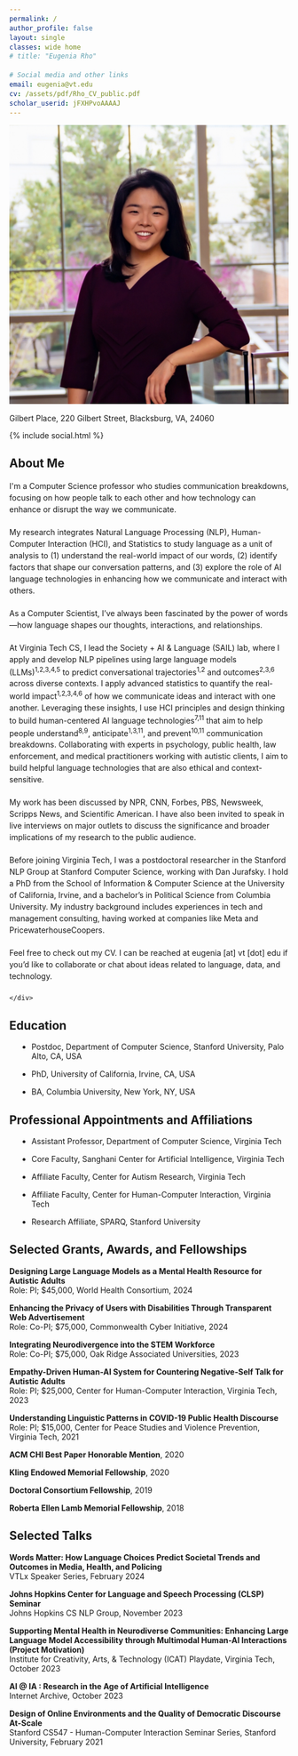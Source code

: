 ```yaml
---
permalink: /
author_profile: false
layout: single
classes: wide home
# title: "Eugenia Rho"

# Social media and other links
email: eugenia@vt.edu
cv: /assets/pdf/Rho_CV_public.pdf
scholar_userid: jFXHPvoAAAAJ
---
```


<div class='rho-profile-header'>
    <div class='rho-profile-img'>
        <img src='/assets/images/team/Eugenia_headshot-2.png' alt='Eugenia Rho Professional Headshot'/>
        <p>Gilbert Place, 220 Gilbert Street, Blacksburg, VA, 24060</p>
        {% include social.html %}
    </div>
    <div class='rho-profile-header-text'>
    <h2>About Me</h2>

<p style="margin-bottom: 20px; line-height: 1.5;">
    I'm a Computer Science professor who studies communication breakdowns, focusing on how people talk to each other and 
    how technology can enhance or disrupt the way we communicate.
</p>

<p style="margin-bottom: 20px;line-height: 1.5;">
    My research integrates Natural Language Processing (NLP), Human-Computer Interaction (HCI), and Statistics 
    to study language as a unit of analysis to (1) understand the real-world impact of our words, 
    (2) identify factors that shape our conversation patterns, and 
    (3) explore the role of AI language technologies in enhancing how we communicate and interact with others.
</p>

<p style="margin-bottom: 20px;line-height: 1.5;">
    As a Computer Scientist, I’ve always been fascinated by the <a href="https://www.youtube.com/watch?v=f4JsKcrpsaM" style="text-decoration: none;">power of words</a>—how language shapes our thoughts, 
    interactions, and relationships.
</p>

<p style="margin-bottom: 20px;line-height: 1.5;">
    At <a href="https://cs.vt.edu/" style="text-decoration: none;">Virginia Tech CS</a>, I lead the <a href="https://eugeniarho.com/sail/" style="text-decoration: none;">Society + AI & Language (SAIL)</a> lab, where I apply and develop NLP pipelines using large language models (LLMs)<sup><a href="https://dl.acm.org/doi/10.1145/3613904.3642117" style="text-decoration: none;">1</a>,<a href="https://ojs.aaai.org/index.php/ICWSM/article/view/22135" style="text-decoration: none;">2</a>,<a href="https://www.pnas.org/doi/epdf/10.1073/pnas.2216162120" style="text-decoration: none;">3</a>,<a href="https://arxiv.org/abs/2403.16514" style="text-decoration: none;">4</a>,<a href="https://arxiv.org/abs/2403.14117" style="text-decoration: none;">5</a></sup> to predict conversational trajectories<sup><a href="https://dl.acm.org/doi/10.1145/3613904.3642117" style="text-decoration: none;">1</a>,<a href="https://ojs.aaai.org/index.php/ICWSM/article/view/22135" style="text-decoration: none;">2</a></sup> and outcomes<sup><a href="https://ojs.aaai.org/index.php/ICWSM/article/view/22135" style="text-decoration: none;">2</a>,<a href="https://www.pnas.org/doi/epdf/10.1073/pnas.2216162120" style="text-decoration: none;">3</a>,<a href="https://dl.acm.org/doi/10.1145/3313831.3376542" style="text-decoration: none;">6</a></sup> across diverse contexts. I apply advanced statistics to quantify the real-world impact<sup><a href="https://dl.acm.org/doi/10.1145/3613904.3642117" style="text-decoration: none;">1</a>,<a href="https://ojs.aaai.org/index.php/ICWSM/article/view/22135" style="text-decoration: none;">2</a>,<a href="https://www.pnas.org/doi/epdf/10.1073/pnas.2216162120" style="text-decoration: none;">3</a>,<a href="https://arxiv.org/abs/2403.16514" style="text-decoration: none;">4</a>,<a href="https://dl.acm.org/doi/10.1145/3313831.3376542" style="text-decoration: none;">6</a></sup> of how we communicate ideas and interact with one another. Leveraging these insights, I use HCI principles and design thinking to build human-centered AI language technologies<sup><a href="https://eugeniarho.com/publications/" style="text-decoration: none;">7</a>,<a href="https://eugeniarho.com/publications/" style="text-decoration: none;">11</a></sup> that aim to help people understand<sup><a href="https://eugeniarho.com/publications/" style="text-decoration: none;">8</a>,<a href="https://eugeniarho.com/publications/" style="text-decoration: none;">9</a></sup>, anticipate<sup><a href="https://dl.acm.org/doi/10.1145/3613904.3642117" style="text-decoration: none;">1</a>,<a href="https://arxiv.org/abs/2403.14117" style="text-decoration: none;">3</a>,<a href="https://eugeniarho.com/publications/" style="text-decoration: none;">11</a></sup>, and prevent<sup><a href="https://arxiv.org/abs/2403.17116" style="text-decoration: none;">10</a>,<a href="https://eugeniarho.com/publications/" style="text-decoration: none;">11</a></sup> communication breakdowns. Collaborating with experts in psychology, public health, law enforcement, and medical practitioners working with autistic clients, I aim to build helpful language technologies that are also ethical and context-sensitive.
</p>




<p style="margin-bottom: 20px;line-height: 1.5;">
    My work has been discussed by <a href="https://www.npr.org/2023/05/31/1179030783/for-black-drivers-a-police-officers-first-45-words-are-a-sign-of-whats-to-come" target="_blank" style="text-decoration: none;">NPR</a>, <a href="https://www.youtube.com/watch?v=fw-5fIT2yAI&t=3s&pp=ygUPY25uIGV1Z2VuaWEgcmhv" target="_blank" style="text-decoration: none;">CNN</a>, <a href="https://www.forbes.com/sites/brycehoffman/2024/02/14/be-careful-what-you-feed-your-head/?sh=1e83204b67cc" target="_blank" style="text-decoration: none;">Forbes</a>, <a href="https://www.youtube.com/watch?v=dE41Bn3wZP4&list=PLgawtcOBBjr9w4YGiJrPD8f6MXTCIUfK9&index=112" target="_blank" style="text-decoration: none;">PBS</a>, <a href="https://www.newsweek.com" target="_blank" style="text-decoration: none;">Newsweek</a>, <a href="https://www.youtube.com/watch?v=V8j0Uan6vcc&t=108s" target="_blank" style="text-decoration: none;">Scripps News</a>, and <a href="https://www.scientificamerican.com/article/ai-tool-predicts-whether-online-health-misinformation-will-cause-real-world/" target="_blank" style="text-decoration: none;">Scientific American</a>. I have also been invited to speak in live interviews on major outlets to discuss the significance and broader implications of my research to the public audience.
</p>

<p style="margin-bottom: 20px;line-height: 1.5;">
    Before joining Virginia Tech, I was a postdoctoral researcher in the <a href="https://nlp.stanford.edu/people/" target="_blank" style="text-decoration: none;">Stanford NLP Group</a> at <a href="https://www.cs.stanford.edu/about" target="_blank" style="text-decoration: none;">Stanford Computer Science</a>, working with <a href="https://web.stanford.edu/~jurafsky/" target="_blank" style="text-decoration: none;">Dan Jurafsky</a>. I hold a PhD from the School of Information & Computer Science at the University of California, Irvine, and a bachelor’s in Political Science from <a href="https://www.college.columbia.edu/" target="_blank" style="text-decoration: none;">Columbia University</a>. My industry background includes experiences in tech and management consulting, having worked at companies like Meta and PricewaterhouseCoopers.
</p>

<p style="margin-bottom: 20px;line-height: 1.5;">
    Feel free to check out my <a href="/assets/pdf/Rho_CV_public.pdf" target="_blank" style="text-decoration: none;">CV</a>. 
    I can be reached at eugenia [at] vt [dot] edu if you’d like to collaborate or chat about ideas related to language, data, and technology.
</p>

 
 
  
  
  
  

   
    
    </div>
</div>

## Education

<ul style="list-style-type: disc; padding-left: 40px;">
    <li style="margin-bottom: 15px;">Postdoc, Department of Computer Science, Stanford University, Palo Alto, CA, USA</li>
    <li style="margin-bottom: 15px;">PhD, University of California, Irvine, CA, USA</li>
    <li style="margin-bottom: 15px;">BA, Columbia University, New York, NY, USA</li>
</ul>


## Professional Appointments and Affiliations

<ul style="list-style-type: disc; padding-left: 40px;">
    <li style="margin-bottom: 15px;">Assistant Professor, Department of Computer Science, Virginia Tech</li>
    <li style="margin-bottom: 15px;">Core Faculty, Sanghani Center for Artificial Intelligence, Virginia Tech</li>
    <li style="margin-bottom: 15px;">Affiliate Faculty, Center for Autism Research, Virginia Tech</li>
    <li style="margin-bottom: 15px;">Affiliate Faculty, Center for Human-Computer Interaction, Virginia Tech</li>
    <li style="margin-bottom: 15px;">Research Affiliate, SPARQ, Stanford University</li>
</ul>

## Selected Grants, Awards, and Fellowships

<ul style="list-style-type: none; padding-left: 0;">
    <li style="margin-bottom: 15px;">
        <strong>Designing Large Language Models as a Mental Health Resource for Autistic Adults</strong> <br>
        Role: PI; $45,000, World Health Consortium, 2024
    </li>
    <li style="margin-bottom: 15px;">
        <strong>Enhancing the Privacy of Users with Disabilities Through Transparent Web Advertisement</strong> <br>
        Role: Co-PI; $75,000, Commonwealth Cyber Initiative,  2024
    </li>
    <li style="margin-bottom: 15px;">
        <strong>Integrating Neurodivergence into the STEM Workforce</strong><br>
        Role: Co-PI; $75,000, Oak Ridge Associated Universities, 2023
    </li>
    <li style="margin-bottom: 15px;">
        <strong>Empathy-Driven Human-AI System for Countering Negative-Self Talk for Autistic Adults</strong> <br>
        Role: PI; $25,000, Center for Human-Computer Interaction, Virginia Tech, 2023
    </li>
    <li style="margin-bottom: 15px;">
        <strong>Understanding Linguistic Patterns in COVID-19 Public Health Discourse</strong> <br>
        Role: PI; $15,000, Center for Peace Studies and Violence Prevention, Virginia Tech, 2021
    </li>
    <li style="margin-bottom: 15px;">
        <strong>ACM CHI Best Paper Honorable Mention</strong>, 2020
    </li>
    <li style="margin-bottom: 15px;">
        <strong>Kling Endowed Memorial Fellowship</strong>, 2020
    </li>
    <li style="margin-bottom: 15px;">
        <strong>Doctoral Consortium Fellowship</strong>, 2019
    </li>
    <li style="margin-bottom: 15px;">
        <strong>Roberta Ellen Lamb Memorial Fellowship</strong>, 2018
    </li>
</ul>


## Selected Talks

<ul style="list-style-type: none; padding-left: 0;">
    <li style="margin-bottom: 15px;">
        <strong><a href="/assets/pdf/VTLxSpeakerSeries.pdf" style="text-decoration: none;">Words Matter: How Language Choices Predict Societal Trends and Outcomes in Media, Health, and Policing</a></strong><br>
        VTLx Speaker Series, February 2024
    </li>
    <li style="margin-bottom: 15px;">
        <strong><a href="https://www.youtube.com/watch?v=f4JsKcrpsaM" style="text-decoration: none;">Johns Hopkins Center for Language and Speech Processing (CLSP) Seminar</a></strong><br>
        Johns Hopkins CS NLP Group, November 2023
    </li>
    <li style="margin-bottom: 15px;">
        <strong><a href="https://www.canva.com/design/DAFfWKiWyqg/at0rTi5-ddcTEm2c7IX1hQ/view?utm_content=DAFfWKiWyqg&utm_campaign=share_your_design&utm_medium=link&utm_source=shareyourdesignpanel" style="text-decoration: none;">Supporting Mental Health in Neurodiverse Communities: Enhancing Large Language Model Accessibility through Multimodal Human-AI Interactions (Project Motivation)</a></strong><br>
        Institute for Creativity, Arts, & Technology (ICAT) Playdate, Virginia Tech, October 2023
    </li>
    <li style="margin-bottom: 15px;">
        <strong><a href="https://blog.archive.org/event/ai-ia-research-in-the-age-of-artificial-intelligence/" style="text-decoration: none;">AI @ IA : Research in the Age of Artificial Intelligence</a></strong><br>
        Internet Archive, October 2023
    </li>
    <li style="margin-bottom: 15px;">
        <strong><a href="https://www.youtube.com/watch?v=HFHLxzaNYBM&t=452s" style="text-decoration: none;">Design of Online Environments and the Quality of Democratic Discourse At-Scale</a></strong><br>
        Stanford CS547 - Human-Computer Interaction Seminar Series, Stanford University, February 2021
    </li>
</ul>


